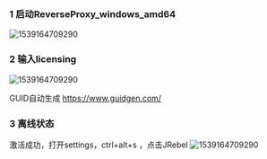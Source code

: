 ### 1 启动ReverseProxy_windows_amd64
![1539164709290](/assets/TIM图片20190710142945.png)

### 2 输入licensing
![1539164709290](/assets/微信截图_20190710143858.png)

GUID自动生成
https://www.guidgen.com/
### 3 离线状态
激活成功，打开settings，ctrl+alt+s ，点击JRebel
![1539164709290](/assets/微信截图_20190710144029.png)